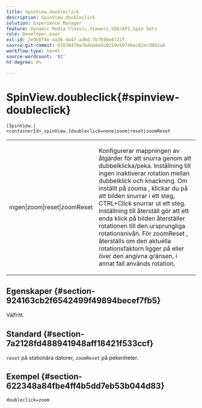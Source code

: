 ```yaml
---
title: SpinView.doubleclick
description: SpinView.doubleclick
solution: Experience Manager
feature: Dynamic Media Classic,Viewers,SDK/API,Spin Sets
role: Developer,User
exl-id: 2e9b8f8e-aa36-4b47-a36d-7b7036e8722f
source-git-commit: 6f838470a7bdea8e8c0219e59746ec82ecd802a8
workflow-type: tm+mt
source-wordcount: '92'
ht-degree: 0%

---
```


# SpinView.doubleclick{#spinview-doubleclick}

`[SpinView.|<containerId>_spinView.]doubleclick=none|zoom|reset|zoomReset`

<table id="table_E314540D347D47699C04EB80D20C0721"> 
 <tbody> 
  <tr> 
   <td colname="col1"> <p> <span class="codeph"> ingen|zoom|reset|zoomReset </span> </p> </td> 
   <td colname="col2"> <p> Konfigurerar mappningen av åtgärder för att snurra genom att dubbelklicka/peka. Inställning till <span class="codeph"> ingen </span> inaktiverar rotation mellan dubbelklick och knackning. Om inställt på <span class="codeph"> zooma </span>, klickar du på att bilden snurrar i ett steg, CTRL+Click snurrar ut ett steg. Inställning till <span class="codeph"> återställ </span> gör att ett enda klick på bilden återställer rotationen till den ursprungliga rotationsnivån. För <span class="codeph"> zoomReset </span>, återställs om den aktuella rotationsfaktorn ligger på eller över den angivna gränsen, i annat fall används rotation. </p> </td> 
  </tr> 
 </tbody> 
</table>

## Egenskaper {#section-924163cb2f6542499f49894becef7fb5}

Valfritt.

## Standard {#section-7a2128fd488941948aff18421f533ccf}

`reset` på stationära datorer, `zoomReset` på pekenheter.

## Exempel {#section-622348a84fbe4ff4b5dd7eb53b044d83}

`doubleclick=zoom`
